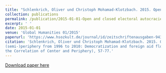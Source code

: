 ```yaml
---
title: "Schlenkrich, Oliver und Christoph Mohamad-Klotzbach. 2015. Open and closed electoral autocracies in the (semi-)periphery from 1996 to 2010: Democratization and foreign aid flows. Global Humanities 01/2015 (On the Correlation of Center and Periphery), 57-77."
collection: publications
permalink: /publication/2015-01-01-Open and closed electoral autocracies
excerpt: ' '
date: 2015-01-01
venue: 'Global Humanities 01/2015'
paperurl: 'https://www.hsozkult.de/journal/id/zeitschriftenausgaben-9439?title=global-humanities-1-2015-1'
citation: 'Schlenkrich, Oliver und Christoph Mohamad-Klotzbach. 2015. Open and closed electoral autocracies in the
(semi-)periphery from 1996 to 2010: Democratization and foreign aid flows. Global Humanities 01/2015 (On
the Correlation of Center and Periphery), 57-77.'
---
```


[Download paper here](https://www.hsozkult.de/journal/id/zeitschriftenausgaben-9439?title=global-humanities-1-2015-1)

